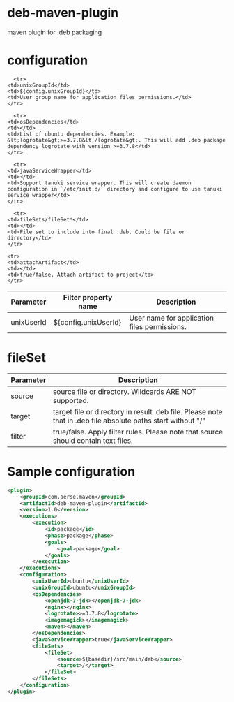 # deb-maven-plugin

maven plugin for .deb packaging

# configuration

<table>
  <thead>
    <tr>
      <th>
        Parameter
      </th>
      <th>
        Filter property name
      </th>
      <th>
        Description
      </th>
    </tr>
  </thead>
  <tbody>
	  <tr>
    <td>unixUserId</td>
    <td>${config.unixUserId}</td>
    <td>User name for application files permissions.</td>
    </tr>
    
	  <tr>
    <td>unixGroupId</td>
    <td>${config.unixGroupId}</td>
    <td>User group name for application files permissions.</td>
    </tr>
    
	  <tr>
    <td>osDependencies</td>
    <td></td>
    <td>List of ubuntu dependencies. Example: &lt;logrotate&gt;>=3.7.8&lt;/logrotate&gt;. This will add .deb package dependency logrotate with version >=3.7.8</td>
    </tr>

	  <tr>
    <td>javaServiceWrapper</td>
    <td></td>
    <td>Support tanuki service wrapper. This will create daemon configuration in `/etc/init.d/` directory and configure to use tanuki service wrapper</td>
    </tr>

	  <tr>
    <td>fileSets/fileSet*</td>
    <td></td>
    <td>File set to include into final .deb. Could be file or directory</td>
    </tr>
    
    <tr>
    <td>attachArtifact</td>
    <td></td>
    <td>true/false. Attach artifact to project</td>
    </tr>
  </tbody>
</table>

# fileSet

<table>
  <thead>
    <tr>
      <th>
        Parameter
      </th>
      <th>
        Description
      </th>
    </tr>
  </thead>
  <tbody>
	  <tr>
    <td>source</td>
    <td>source file or directory. Wildcards ARE NOT supported.</td>
    </tr>
    
<tr>
    <td>target</td>
    <td>target file or directory in result .deb file. Please note that in .deb file absolute paths start without "/"</td>
    </tr>    
    
<tr>
    <td>filter</td>
    <td>true/false. Apply filter rules. Please note that source should contain text files.</td>
    </tr>    
    
  </tbody>
</table>

# Sample configuration

```xml
<plugin>
	<groupId>com.aerse.maven</groupId>
	<artifactId>deb-maven-plugin</artifactId>
	<version>1.0</version>
	<executions>
		<execution>
			<id>package</id>
			<phase>package</phase>
			<goals>
				<goal>package</goal>
			</goals>
		</execution>
	</executions>
	<configuration>
		<unixUserId>ubuntu</unixUserId>
		<unixGroupId>ubuntu</unixGroupId>
		<osDependencies>
			<openjdk-7-jdk></openjdk-7-jdk>
			<nginx></nginx>
			<logrotate>>=3.7.8</logrotate>
			<imagemagick></imagemagick>
			<maven></maven>
		</osDependencies>
		<javaServiceWrapper>true</javaServiceWrapper>
		<fileSets>
			<fileSet>
				<source>${basedir}/src/main/deb</source>
				<target>/</target>
			</fileSet>
		</fileSets>
	</configuration>
</plugin>
```

